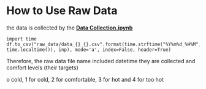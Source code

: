 # How to Use Raw Data

the data is collected by the [**Data Collection.ipynb**](https://github.com/lqiqiqi/i-temp/blob/master/Data%20Collection.ipynb)

```
import time
df.to_csv("raw_data/data_{}_{}.csv".format(time.strftime("%Y%m%d_%H%M", time.localtime()), inp), mode='a', index=False, header=True)
```

Therefore, the raw data file name included datetime they are collected and comfort levels (their targets)



o cold, 1 for cold, 2 for comfortable, 3 for hot and 4 for too hot